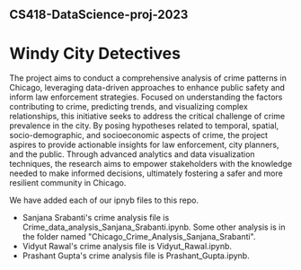 ## CS418-DataScience-proj-2023

# Windy City Detectives

The project aims to conduct a comprehensive analysis of crime patterns in Chicago, leveraging data-driven approaches to enhance public safety and inform law enforcement strategies. Focused on understanding the factors contributing to crime, predicting trends, and visualizing complex relationships, this initiative seeks to address the critical challenge of crime prevalence in the city. By posing hypotheses related to temporal, spatial, socio-demographic, and socioeconomic aspects of crime, the project aspires to provide actionable insights for law enforcement, city planners, and the public. Through advanced analytics and data visualization techniques, the research aims to empower stakeholders with the knowledge needed to make informed decisions, ultimately fostering a safer and more resilient community in Chicago.

We have added each of our ipnyb files to this repo.
- Sanjana Srabanti's crime analysis file is Crime_data_analysis_Sanjana_Srabanti.ipynb. Some other analysis is in the folder named "Chicago_Crime_Analysis_Sanjana_Srabanti".
- Vidyut Rawal's crime analysis file is Vidyut_Rawal.ipynb.
- Prashant Gupta's crime analysis file is Prashant_Gupta.ipynb.